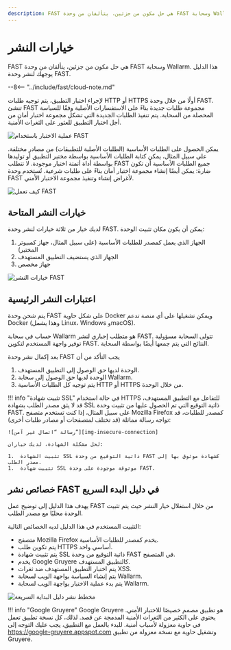 ```yaml
---
description: FAST هي حل مكون من جزئين، يتألفان من وحدة FAST وسحابة Wallarm. هذا الدليل يوجهك لنشر وحدة FAST.
---
```


[img-fast-integration]:         ../../images/fast/qsg/en/deployment-options/0-qsg-fast-depl.png
[img-fast-scheme]:              ../../images/fast/qsg/en/deployment-options/1-qsg-fast-work-scheme.png       
[img-fast-deployment-options]:  ../../images/fast/qsg/en/deployment-options/2-qsg-fast-depl-options.png    
[img-insecure-connection]:     ../../images/fast/qsg/common/deployment-options/3-qsg-fast-depl-insecure-cert.png    
[img-qsg-deployment-scheme]:    ../../images/fast/qsg/en/deployment-options/4-qsg-fast-depl-scheme.png
    
[link-https-google-gruyere]:    https://google-gruyere.appspot.com    

    
#   خيارات النشر

FAST هي حل مكون من جزئين، يتألفان من وحدة FAST وسحابة Wallarm. هذا الدليل يوجهك لنشر وحدة FAST.

--8<-- "../include/fast/cloud-note.md"

لإجراء اختبار التطبيق، يتم توجيه طلبات HTTP أو HTTPS أولًا من خلال وحدة FAST. تنشئ FAST مجموعة طلبات جديدة بناءً على الاستفسارات الأصلية وفقًا للسياسة المحصلة من السحابة. يتم تنفيذ الطلبات الجديدة التي تشكل مجموعة اختبار أمان من أجل اختبار التطبيق للعثور على الثغرات الأمنية.

![عملية الاختبار باستخدام FAST][img-fast-integration]

يمكن الحصول على الطلبات الأساسية (الطلبات الأصلية للتطبيقات) من مصادر مختلفة. على سبيل المثال، يمكن كتابة الطلبات الأساسية بواسطة مختبر التطبيق أو توليدها بواسطة أداة أتمتة اختبار موجودة. لا تتطلب FAST جميع الطلبات الأساسية أن تكون ضارة: يمكن أيضًا إنشاء مجموعة اختبار أمان بناءً على طلبات شرعية. تُستخدم وحدة FAST لأغراض إنشاء وتنفيذ مجموعة الاختبار الأمني.

![كيف تعمل FAST][img-fast-scheme]
    
    
##  خيارات النشر المتاحة 

لديك خيار من ثلاثة خيارات لنشر وحدة FAST. يمكن أن يكون مكان تثبيت الوحدة:
1.  الجهاز الذي يعمل كمصدر للطلبات الأساسية (على سبيل المثال، جهاز كمبيوتر المختبر)
2.  الجهاز الذي يستضيف التطبيق المستهدف
3.  جهاز مخصص

![خيارات النشر FAST][img-fast-deployment-options]
    
    
##  اعتبارات النشر الرئيسية

يتم شحن وحدة FAST على شكل حاوية Docker ويمكن تشغيلها على أي منصة تدعم Docker (وهذا يشمل Linux، Windows وmacOS).

حساب في سحابة Wallarm هو متطلب إجباري لنشر FAST. تتولى السحابة مسؤولية توفير واجهة المستخدم لتكوين FAST. النتائج التي يتم جمعها أيضًا بواسطة السحابة.

بعد إكمال نشر وحدة FAST يجب التأكد من أن
1.  الوحدة لديها حق الوصول إلى التطبيق المستهدف.
2.  الوحدة لديها حق الوصول إلى سحابة Wallarm.
3.  يتم توجيه كل الطلبات الأساسية HTTP أو HTTPS من خلال الوحدة.

!!! info "تثبيت شهادة SSL"
    في حالة استخدام HTTPS للتفاعل مع التطبيق المستهدف، قد لا يثق مصدر الطلب بشهادة SSL ذاتية التوقيع التي تم الحصول عليها من تثبيت وحدة FAST. على سبيل المثال، إذا كنت تستخدم متصفح Mozilla Firefox كمصدر للطلبات، قد تواجه رسالة مماثلة (قد تختلف لمتصفحات أو مصادر طلبات أخرى):
    
    ![رسالة “اتصال غير آمن”][img-insecure-connection]
    
    لحل مشكلة الشهادة، لديك خياران:

    1.  تثبيت الشهادة SSL ذاتية التوقيع من وحدة FAST كشهادة موثوق بها إلى مصدر الطلب.
    1.  تثبيت شهادة SSL موثوقة موجودة على وحدة FAST.
  
##  خصائص نشر FAST في دليل البدء السريع 

يهدف هذا الدليل إلى توضيح عمل FAST من خلال استغلال خيار النشر حيث يتم تثبيت الوحدة محليًا مع مصدر الطلب.

التثبيت المستخدم في هذا الدليل لديه الخصائص التالية:

* متصفح Mozilla Firefox يخدم كمصدر للطلبات الأساسية.
* يتم تكوين طلب HTTPS أساسي واحد.
* يتم تثبيت شهادة SSL ذاتية التوقيع من وحدة FAST في المتصفح.
* يخدم Google Gruyere كالتطبيق المستهدف.
* يتم اختبار التطبيق المستهدف ضد ثغرات XSS.
* يتم إنشاء السياسة بواجهة الويب لسحابة Wallarm.
* يتم بدء عملية الاختبار بواجهة الويب لسحابة Wallarm.

![مخطط نشر دليل البداية السريعة][img-qsg-deployment-scheme]

!!! info "Google Gruyere"
    Google Gruyere هو تطبيق مصمم خصيصًا للاختبار الأمني. يحتوي على الكثير من الثغرات الأمنية المدمجة عن قصد. لذلك، كل نسخة تطبيق تعمل في حاوية معزولة لأسباب أمنية. للبدء بالعمل مع التطبيق، يجب عليك التوجه إلى <https://google-gruyere.appspot.com> وتشغيل حاوية مع نسخة معزولة من تطبيق Gruyere.